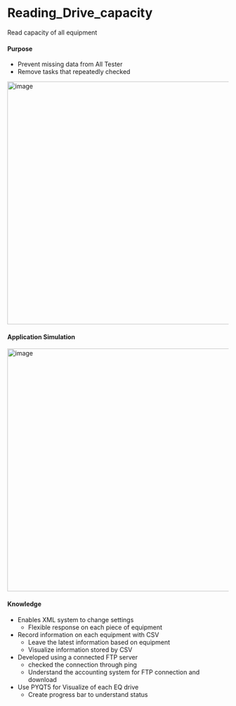 # Reading_Drive_capacity
Read capacity of all equipment

#### Purpose
- Prevent missing data from All Tester
- Remove tasks that repeatedly checked
<img width="552" alt="image" src="https://github.com/user-attachments/assets/6fa431f2-ab51-45fa-9763-0975a5cf2e98">

#### Application Simulation
<img width="552" alt="image" src="https://github.com/user-attachments/assets/25090129-d95e-4f44-9744-1029c568fc7c">


#### Knowledge
- Enables XML system to change settings
  - Flexible response on each piece of equipment
- Record information on each equipment with CSV
  - Leave the latest information based on equipment
  - Visualize information stored by CSV
- Developed using a connected FTP server
  - checked the connection through ping
  - Understand the accounting system for FTP connection and download
- Use PYQT5 for Visualize of each EQ drive
  - Create progress bar to understand status
